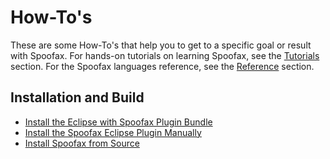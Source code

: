 # How-To's
These are some How-To's that help you to get to a specific goal or result with Spoofax. For hands-on tutorials on learning Spoofax, see the [Tutorials](/tutorials/) section. For the Spoofax languages reference, see the [Reference](/reference/) section.


## Installation and Build
- [Install the Eclipse with Spoofax Plugin Bundle](install-eclipse-bundle.md)
- [Install the Spoofax Eclipse Plugin Manually](install-eclipse-plugin-manually.md)
- [Install Spoofax from Source](install-from-source.md)